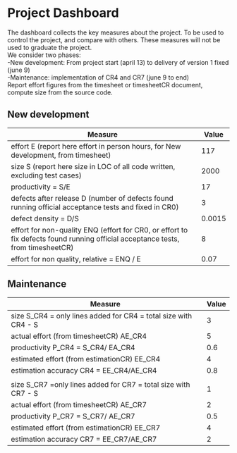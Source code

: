 # Project Dashboard

The dashboard collects the key measures about the project.
To be used to control the project, and compare with others. These measures will not be used to graduate the project. <br>
We consider two phases: <br>
-New development: From project start (april 13) to delivery of version 1 fixed (june 9)  <br>
-Maintenance: implementation of CR4 and CR7 (june 9 to end)   <br>
Report effort figures from the timesheet or timesheetCR document, compute size from the source code.

## New development 
| Measure| Value |
|---|---|
|effort E (report here effort in person hours, for New development, from timesheet)  |117|
|size S (report here size in LOC of all code written, excluding test cases)  |2000|
|productivity = S/E |17|
|defects after release D (number of defects found running official acceptance tests and fixed in CR0) |3|
|defect density = D/S|0.0015|
| effort for non-quality ENQ (effort for CR0, or effort to fix defects found running official acceptance tests, from timesheetCR) |8|
| effort for non quality, relative = ENQ / E |0.07|

## Maintenance

| Measure | Value|
|---|---|
| size S_CR4 = only lines added for CR4 = total size with CR4 - S |3|
| actual effort (from timesheetCR) AE_CR4 |5|
| productivity P_CR4 = S_CR4/ EA_CR4 |0.6|
| estimated effort (from estimationCR) EE_CR4 |4|
|estimation accuracy CR4 = EE_CR4/AE_CR4  |0.8|
|||
| size S_CR7 =only lines added for CR7 = total size with CR7 - S |1|
| actual effort (from timesheetCR) AE_CR7 |2|
| productivity P_CR7 = S_CR7/ AE_CR7 |0.5|
| estimated effort (from estimationCR) EE_CR7 |4|
|estimation accuracy CR7 = EE_CR7/AE_CR7  |2|